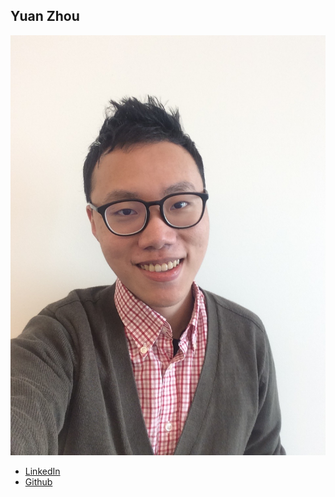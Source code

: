 Yuan Zhou
------------

![](photos/yuan-zhou.JPG)

* [LinkedIn](https://www.linkedin.com/in/fred-zhou-336847b1)
* [Github](https://github.com/fredzhou93)
